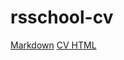# rsschool-cv

[Markdown](https://shangareevr.github.io/rsschool-cv/cv)
[CV HTML](https://shangareevr.github.io/rsschool-cv/)
